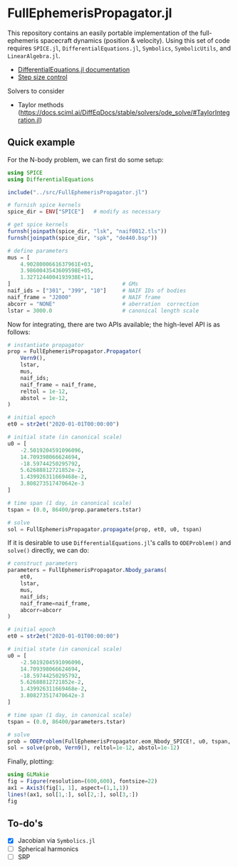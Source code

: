 # FullEphemerisPropagator.jl

This repository contains an easily portable implementation of the full-ephemeris spacecraft dynamics (position & velocity). 
Using this set of code requires `SPICE.jl`, `DifferentialEquations.jl`,  `Symbolics`,  `SymbolicUtils`, and `LinearAlgebra.jl`.

- [DifferentialEquations.jl documentation](https://docs.sciml.ai/DiffEqDocs/stable/)
- [Step size control](https://docs.sciml.ai/DiffEqDocs/stable/extras/timestepping/)

Solvers to consider
- Taylor methods (https://docs.sciml.ai/DiffEqDocs/stable/solvers/ode_solve/#TaylorIntegration.jl)

## Quick example

For the N-body problem, we can first do some setup:

```julia
using SPICE
using DifferentialEquations

include("../src/FullEphemerisPropagator.jl")

# furnish spice kernels
spice_dir = ENV["SPICE"]   # modify as necessary

# get spice kernels
furnsh(joinpath(spice_dir, "lsk", "naif0012.tls"))
furnsh(joinpath(spice_dir, "spk", "de440.bsp"))

# define parameters
mus = [
    4.9028000661637961E+03,
    3.9860043543609598E+05,
    1.3271244004193938E+11,
]                                   # GMs
naif_ids = ["301", "399", "10"]     # NAIF IDs of bodies
naif_frame = "J2000"                # NAIF frame
abcorr = "NONE"                     # aberration  correction
lstar = 3000.0                      # canonical length scale
```

Now for integrating, there are two APIs available; the high-level API is as follows:

```julia
# instantiate propagator
prop = FullEphemerisPropagator.Propagator(
    Vern9(),
    lstar,
    mus,
    naif_ids;
    naif_frame = naif_frame,
    reltol = 1e-12,
    abstol = 1e-12,
)

# initial epoch
et0 = str2et("2020-01-01T00:00:00")

# initial state (in canonical scale)
u0 = [
    -2.5019204591096096,
    14.709398066624694,
    -18.59744250295792,
    5.62688812721852e-2,
    1.439926311669468e-2,
    3.808273517470642e-3
]

# time span (1 day, in canonical scale)
tspan = (0.0, 86400/prop.parameters.tstar)

# solve
sol = FullEphemerisPropagator.propagate(prop, et0, u0, tspan)
```

If it is desirable to use `DifferentialEquations.jl`'s calls to `ODEProblem()` and `solve()` directly, we can do:

```julia
# construct parameters
parameters = FullEphemerisPropagator.Nbody_params(
    et0,
    lstar,
    mus,
    naif_ids;
    naif_frame=naif_frame,
    abcorr=abcorr
)

# initial epoch
et0 = str2et("2020-01-01T00:00:00")

# initial state (in canonical scale)
u0 = [
    -2.5019204591096096,
    14.709398066624694,
    -18.59744250295792,
    5.62688812721852e-2,
    1.439926311669468e-2,
    3.808273517470642e-3
]

# time span (1 day, in canonical scale)
tspan = (0.0, 86400/parameters.tstar)

# solve
prob = ODEProblem(FullEphemerisPropagator.eom_Nbody_SPICE!, u0, tspan, parameters)
sol = solve(prob, Vern9(), reltol=1e-12, abstol=1e-12)
```

Finally, plotting: 

```julia
using GLMakie
fig = Figure(resolution=(600,600), fontsize=22)
ax1 = Axis3(fig[1, 1], aspect=(1,1,1))
lines!(ax1, sol[1,:], sol[2,:], sol[3,:])
fig
```


## To-do's

- [x] Jacobian via `Symbolics.jl`
- [ ] Spherical harmonics
- [ ] SRP

